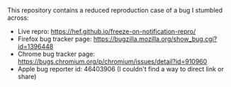 This repository contains a reduced reproduction case of a bug I stumbled across:


* Live repro:  https://hef.github.io/freeze-on-notification-repro/
* Firefox bug tracker page: https://bugzilla.mozilla.org/show_bug.cgi?id=1396448
* Chrome bug tracker page: https://bugs.chromium.org/p/chromium/issues/detail?id=910960
* Apple bug reporter id: 46403906 (I couldn't find a way to direct link or share)
